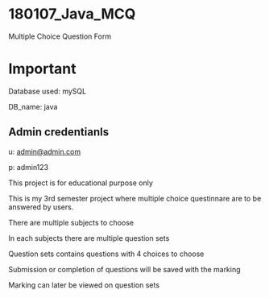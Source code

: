 # 180107_Java_MCQ
Multiple Choice Question Form

# Important
Database used: mySQL

DB_name: java

## Admin credentianls
u: admin@admin.com

p: admin123


This project is for educational purpose only

This is my 3rd semester project where multiple choice questinnare are to be answered by users.

There are multiple subjects to choose

In each subjects there are multiple question sets

Question sets contains questions with 4 choices to choose

Submission or completion of questions will be saved with the marking

Marking can later be viewed on question sets
